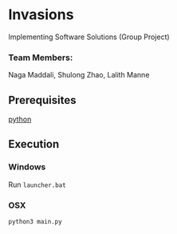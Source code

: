 # Invasions
Implementing Software Solutions (Group Project)
### Team Members:
Naga Maddali, Shulong Zhao, Lalith Manne
## Prerequisites
[python](https://www.python.org/downloads/)
## Execution
### Windows
Run `launcher.bat`
### OSX
```
python3 main.py
```
